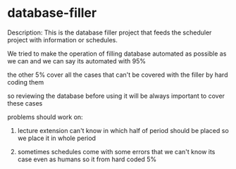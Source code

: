 # database-filler
Description:
This is the database filler project that feeds the scheduler project with information or schedules.

We tried to make the operation of filling database automated as possible as we can and 
we can say its automated with 95%

the other 5% cover all the cases that can't be covered with the filler by hard coding them

so reviewing the database before using it will be always important to cover these cases

problems should work on:
1. lecture extension can't know in which half of period should be placed so we place it in whole period

2. sometimes schedules come with some errors that we can't know its case even as humans so it from hard coded 5% 
